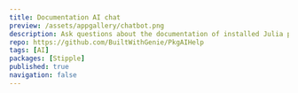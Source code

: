 ```yaml
---
title: Documentation AI chat
preview: /assets/appgallery/chatbot.png
description: Ask questions about the documentation of installed Julia packages with a LLM and RAG (retrieval augmented generation).
repo: https://github.com/BuiltWithGenie/PkgAIHelp
tags: [AI]
packages: [Stipple]
published: true
navigation: false
---
```

